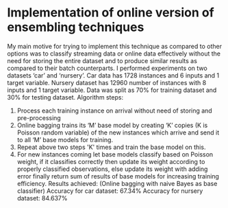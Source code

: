 # Implementation of online version of ensembling techniques
My main motive for trying to implement this technique as compared to other options was to classify streaming data or online data effectively without the need for storing the entire dataset and to produce similar results as compared to their batch counterparts.
I performed experiments on two datasets ‘car’ and ‘nursery’. Car data has 1728 instances and 6 inputs and 1 target variable. Nursery dataset has 12960 number of instances with 8 inputs and 1 target variable. Data was split as 70% for training dataset and 30% for testing dataset.
Algorithm steps:
1. Process each training instance on arrival without need of storing and pre-processing
2. Online bagging trains its ‘M’ base model by creating ‘K’ copies (K is Poisson random variable) of the new instances which arrive and send it to all ‘M’ base models for training.
3. Repeat above two steps 'K' times and train the base model on this.
4. For new instances coming let base models classify based on Poisson weight, if it classifies correctly then update its weight according to properly classified observations, else update its weight with adding error finally return sum of results of base models for increasing training efficiency.
Results achieved: (Online bagging with naive Bayes as base classifier)
Accuracy for car dataset: 67.34%
Accuracy for nursery dataset: 84.637%
